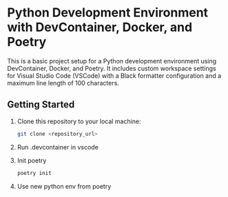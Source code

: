 # Python Development Environment with DevContainer, Docker, and Poetry

This is a basic project setup for a Python development environment using DevContainer, Docker, and Poetry. It includes custom workspace settings for Visual Studio Code (VSCode) with a Black formatter configuration and a maximum line length of 100 characters.


## Getting Started

1. Clone this repository to your local machine:

   ```bash
   git clone <repository_url>

2. Run .devcontainer in vscode

3. Init poetry

   ```bash
   poetry init

4. Use new python env from poetry
